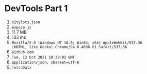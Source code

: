 # DevTools Part 1
1. `citylots.json`
2. `expose.js`
3. 11.7 MB
4. 133 ms
5. `Mozilla/5.0 (Windows NT 10.0; Win64; x64) AppleWebKit/537.36 (KHTML, like Gecko) Chrome/94.0.4606.81 Safari/537.36`
6. `Github.com`
7. `Tue, 12 Oct 2021 18:38:02 GMT`
8. `application/json; charset=utf-8`
9. `fetchData`